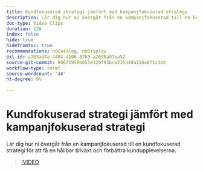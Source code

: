 ```yaml
---
title: Kundfokuserad strategi jämfört med kampanjfokuserad strategi
description: Lär dig hur ni övergår från en kampanjfokuserad till en kundfokuserad strategi för att få en hållbar tillväxt och förbättra kundupplevelserna.
doc-type: Video Clips
duration: 126
index: false
hide: true
hidefromtoc: true
recommendations: noCatalog, noDisplay
exl-id: a703ad4a-4484-4b06-87b3-a2698a07ea52
source-git-commit: 90671959b653e120f93bca216a4da116a8f1c3bb
workflow-type: tm+mt
source-wordcount: '48'
ht-degree: 0%

---
```


# Kundfokuserad strategi jämfört med kampanjfokuserad strategi

Lär dig hur ni övergår från en kampanjfokuserad till en kundfokuserad strategi för att få en hållbar tillväxt och förbättra kundupplevelserna.

<!-- 85_S651_3442537_125_customercentric-approach-vs-campaigncentric-approach -->
>[!VIDEO](https://video.tv.adobe.com/v/3460102/?learn=on&enablevpops=true&captions=swe)
